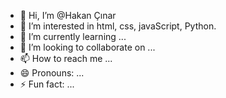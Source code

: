 - 👋 Hi, I’m @Hakan Çınar
- 👀 I’m interested in html, css, javaScript, Python.
- 🌱 I’m currently learning ...
- 💞️ I’m looking to collaborate on ...
- 📫 How to reach me ...
- 😄 Pronouns: ...
- ⚡ Fun fact: ...

<!---
hkncnrmcbu/hkncnrmcbu is a ✨ special ✨ repository because its `README.md` (this file) appears on your GitHub profile.
You can click the Preview link to take a look at your changes.
--->
